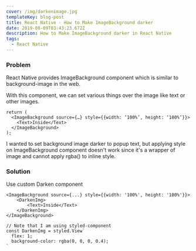```yaml
---
cover: /img/darkenimage.jpg
templateKey: blog-post
title: React Native - How to Make ImageBackground darker
date: 2019-08-09T03:43:23.672Z
description: How to Make ImageBackground darker in React Native
tags:
  - React Native
---
```

### Problem

React Native provides ImageBackground component which is similar to background-image in the web. 

With this component, we can set various things over the image like text or other images. 

```
return (
  <ImageBackground source={…} style={{width: ‘100%’, height: ‘100%’}}>
    <Text>Inside</Text>
  </ImageBackground>
);
```

I wanted to set background image darker to popup text, but applying style on ImageBackground component doesn't work since it's a wrapper of image and cannot apply rgba() to inline style. 

### Solution
Use custom Darken component

```
<ImageBackground source={...} style={{width: '100%', height: '100%'}}>
	<DarkenImg>
		<Text>Inside</Text>
	</DarkenImg>
</ImageBackground>
```

```
// Note that I am using styled-component
const DarkenImg = styled.View`
  flex: 1;
  background-color: rgba(0, 0, 0, 0.4);
`
```
